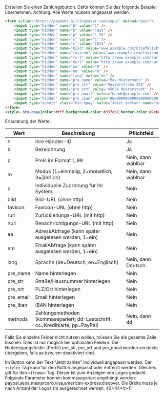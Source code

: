 Erstellen Sie einen Zahlungsbutton. Dafür können Sie das folgende Beispiel übernehmen. Achtung: Alle Werte müssen angepasst werden.
```html
<form action="https://payment.billingmaker.com/sepa/" method="post">
	<input type="hidden" name="h" value="1" />
	<input type="hidden" name="b" value="Test" />
	<input type="hidden" name="p" value="1,99" />
	<input type="hidden" name="m" value="1" />
	<input type="hidden" name="c" value="ID34" />
	<input type="hidden" name="bild" value="www.example.com/briefklicktop.png" />
	<input type="hidden" name="favicon" value="www.example.com/favicon.ico" />
	<input type="hidden" name="rurl" value="http://www.example.com/rurl" />
	<input type="hidden" name="nurl" value="http://www.example.com/nurl" />
	<input type="hidden" name="aa" value="0" />
	<input type="hidden" name="em" value="0" />
	<input type="hidden" name="lang" value="de" />
	<input type="hidden" name="pre_name" value="Max Mustermann" />
	<input type="hidden" name="pre_str" value="Musterstraße 405" />
	<input type="hidden" name="pre_ort" value="45654 Musterstadt" />
	<input type="hidden" name="pre_email" value="kunde@example.com" />
	<input type="hidden" name="pre_iban" value="DE00000000000000000000" />
	<input type="submit" class="btn-bpay" value="Jetzt zahlen" name="submit" />
</form>
<style>.btn-bpay{color:#fff;background-color:#337ab7;border-color:#2e6da4;padding:6px 12px;margin-bottom:2px;font-size:14px;font-weight:400;line-height:1.42857143;text-align:center;white-space:nowrap;vertical-align:middle;cursor:pointer;border:1px solid transparent;border-radius:4px;}</style><iframe allowtransparency="true" src="//payment.billingmaker.com/btn?methods=sepa" scrolling="no" height="25" width="40" frameborder="no" ></iframe>
```
Erläuterung der Werte:

| Wert  | Beschreibung | Pflichtfeld |
| ------------- | ------------- | ------------- |
| h  | Ihre Händler-ID  | Ja |
| b  | Bezeichnung  | Ja |
| p  | Preis im Format 1,99  | Nein, dann wählbar |
| m  | Modus (1=einmalig, 2=monatlich, 3=jährlich)  | Nein, dann wählbar |
| c  | Individuelle Zuordnung für Ihr System  | Nein |
| bild  | Bild-URL (ohne http) | Nein |
| favicon  | Favicon-URL (ohne http)  | Nein |
| rurl  | Zurückleitungs-URL (mit http)  | Nein |
| nurl  | Benachrichtigungs-URL (mit http)  | Nein |
| aa  | AdressAbfrage (kann später ausgelesen werden, 1=ein)  | Nein |
| em  | EmailAbfrage (kann später ausgelesen werden, 1=ein)  | Nein |
| lang  | Sprache (de=Deutsch, en=Englisch)  | Nein, dann Deutsch |
| pre_name  | Name hinterlegen  | Nein |
| pre_str  | Straße/Hausnummer hinterlegen  | Nein |
| pre_ort  | PLZ/Ort hinterlegen  | Nein |
| pre_email  | Email hinterlegen  | Nein |
| pre_iban  | IBAN hinterlegen  | Nein |
| methods  | Zahlungsmethoden (kommasepariert; dd=Lastschrift, cc=Kreditkarte, pp=PayPal)  | Nein, dann dd |

Falls Sie einzelne Felder nicht nutzen wollen, müssen Sie die gesamte Zeile löschen. Dies ist nur möglich bei optionalen Feldern.
Die Hinterlegungsfelder (Prefill) pre_str, pre_ort und pre_email werden versteckt übergeben, falls aa bzw. em deaktiviert sind.

Im Button kann der Text "Jetzt zahlen" individuell angepasst werden. Der ```<style>``` Tag kann für den Button angepasst oder entfernt werden. Gleiches gilt für den ```<iframe>``` Tag. Dieser ist zum Anzeigen von Logos gedacht. Folgende Parameter können kommasepariert angehängt werden: paypal,sepa,mastercard,visa,american-express,discover. Die Breite muss je nach Anzahl der Logos (n) ausgerechnet werden: 40+44*(n-1)
